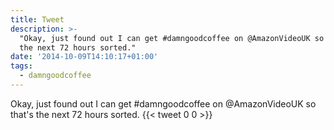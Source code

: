 ```yaml
---
title: Tweet
description: >-
  "Okay, just found out I can get #damngoodcoffee on @AmazonVideoUK so that's
  the next 72 hours sorted."
date: '2014-10-09T14:10:17+01:00'
tags:
  - damngoodcoffee
---
```

Okay, just found out I can get #damngoodcoffee on @AmazonVideoUK so that's the next 72 hours sorted.
      {{< tweet 0 0 >}}
    
